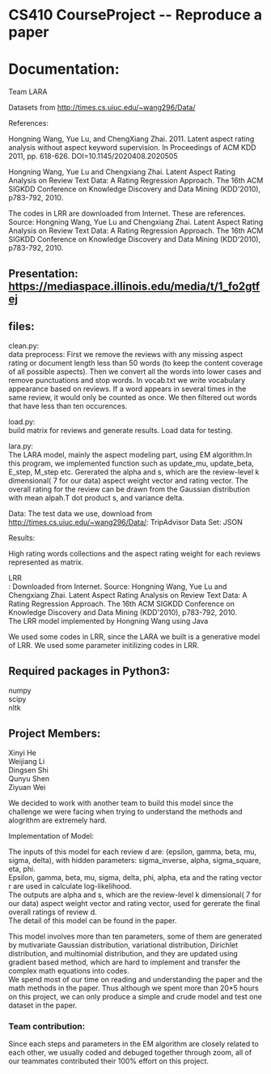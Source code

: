 # CS410 CourseProject -- Reproduce a paper

# Documentation:

Team LARA

Datasets from http://times.cs.uiuc.edu/~wang296/Data/

References: 

Hongning Wang, Yue Lu, and ChengXiang Zhai. 2011. Latent aspect rating analysis without aspect keyword supervision. In Proceedings of ACM KDD 2011, pp. 618-626. DOI=10.1145/2020408.2020505

Hongning Wang, Yue Lu and Chengxiang Zhai. Latent Aspect Rating Analysis on Review Text Data: A Rating Regression Approach. The 16th ACM SIGKDD Conference on Knowledge Discovery and Data Mining (KDD'2010), p783-792, 2010.

The codes in LRR are downloaded from Internet. These are references. Source: Hongning Wang, Yue Lu and Chengxiang Zhai. Latent Aspect Rating Analysis on Review Text Data: A Rating Regression Approach. The 16th ACM SIGKDD Conference on Knowledge Discovery and Data Mining (KDD'2010), p783-792, 2010.




## Presentation: https://mediaspace.illinois.edu/media/t/1_fo2gtfej

## files:

clean.py: <br>
data preprocess: First we remove the reviews with any missing aspect rating or document length less than 50 words (to keep the content coverage of all possible aspects).  Then we  convert all the words into lower cases and remove punctuations and stop words.  In vocab.txt we write vocabulary appearance based on reviews. If a word appears in several times in the same review, it would only be counted as once.  We then filtered out words that have less than ten occurences.  <br>

load.py: <br>
build matrix for reviews and generate results. Load data for testing. <br>

lara.py: <br>
The LARA model, mainly the aspect modeling part, using EM algorithm.In this program, we implemented function such as update_mu, update_beta, E_step, M_step etc. Gererated the alpha and s, which are the review-level k dimensional( 7 for our data) aspect weight vector and rating vector. The overall rating for the review can be drawn from the Gaussian distribution with mean alpah.T dot product s, and variance delta. <br>

Data: The test data we use, download from http://times.cs.uiuc.edu/~wang296/Data/: TripAdvisor Data Set: JSON <br>

Results: <br>

High rating words collections and the aspect rating weight for each reviews represented as matrix. <br>


LRR <br>:
Downloaded from Internet. Source: Hongning Wang, Yue Lu and Chengxiang Zhai. Latent Aspect Rating Analysis on Review Text Data: A Rating Regression Approach. The 16th ACM SIGKDD Conference on Knowledge Discovery and Data Mining (KDD'2010), p783-792, 2010.  <br>
The LRR model implemented by Hongning Wang using Java <br>

We used some codes in LRR, since the LARA we built is a generative model of LRR. We used some parameter initilizing codes in LRR. 

## Required packages in Python3:
numpy <br>
scipy <br>
nltk

## Project Members:
Xinyi He <br>
Weijiang Li <br>
Dingsen Shi  <br>
Qunyu Shen <br>
Ziyuan Wei <br>

We decided to work with another team to build this model since the challenge we were facing when trying to understand the methods and alogrithm are extremely hard. <br> 

Implementation of Model:<br>


The inputs of this model for each review d are: (epsilon, gamma, beta, mu, sigma, delta), with hidden parameters: sigma_inverse, alpha, sigma_square, eta, phi. <br>
Epsilon, gamma, beta, mu, sigma, delta, phi, alpha, eta and the rating vector r are used in calculate log-likelihood. <br>
The outputs are alpha and s, which are the review-level k dimensional( 7 for our data) aspect weight vector and rating vector, used for gererate the final overall ratings of review d. <br>
The detail of this model can be found in the paper. <br>


This model involves more than ten parameters, some of them are generated by mutivariate Gaussian distribution, variational distribution, Dirichlet distribution, and multinomial distribution, and they are updated using gradient based method, which are hard to implement and transfer the complex math equations into codes. <br>
We spend most of our time on reading and understanding the paper and the math methods in the paper. Thus although we spent more than 20*5 hours on this project, we can only produce a simple and crude model and test one dataset in the paper. <br>

### Team contribution:
Since each steps and parameters in the EM algorithm are closely related to each other, we usually coded and debuged together through zoom, all of our teammates contributed their 100% effort on this project.
